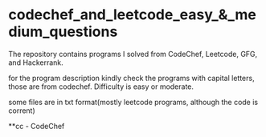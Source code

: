 # codechef_and_leetcode_easy_&_medium_questions

The repository contains programs I solved from CodeChef, Leetcode, GFG, and Hackerrank.

for the program description kindly check the programs with capital letters, those are from codechef. Difficulty is easy or moderate.

some files are in txt format(mostly leetcode programs, although the code is corrent)

**cc - CodeChef

